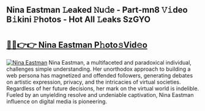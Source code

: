 ## Nina Eastman 𝙻eaked 𝙽u𝚍e - Part-mn8 𝚅𝚒deo B𝚒kini 𝙿hotos - Hot All 𝙻eaks SzGYO

# <h2><a href="http://ld271v.urlbe.top/?page=Nina+Eastman">🔗🔗👉👉 Nina Eastman P𝚑oto𝚜Vid𝚎o</a></h2>

[![Nina Eastman](https://i.imgur.com/eBuTRDB.gif)](http://ld271v.urlbe.top/?page=Nina+Eastman)
Nina Eastman, a multifaceted and paradoxical individual, challenges simple understanding. Her unorthodox approach to building a web persona has magnetized and offended followers, generating debates on artistic expression, privacy, and the intricacies of virtual societies. Regardless of her future decisions, her mark on the virtual world is indelible. Fueled by an unyielding resolve and undeniable captivation, Nina Eastman influence on digital media is pioneering.
